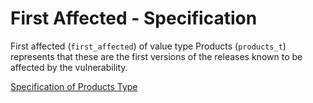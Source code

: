 # First Affected - Specification

First affected (`first_affected`) of value type Products (`products_t`) represents that these are the first versions of
the releases known to be affected by the vulnerability.

[Specification of Products Type](../../../types/products-spec.en.md)
